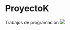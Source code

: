 # ProyectoK
Trabajos de programación
<img src="https://img.freepik.com/vector-gratis/programador-trabajando-estilo-plano_52683-15041.jpg?size=338&ext=jpg"/>
